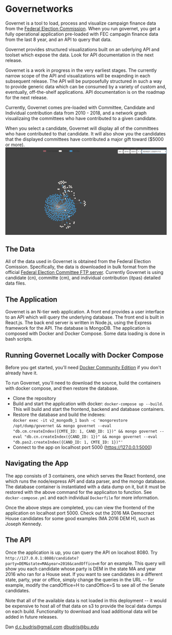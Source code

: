 # Governetworks
Governet is a tool to load, process and visualize campaign finance data from the [Federal Election Commission](https://www.fec.gov/).  When you run governet, you get a fully operational application pre-loaded with FEC campagin finance data from the last 8 year, and an API to query that data.  

Governet provides structured visualizations built on an uderlying API and toolset which expose the data. Look for API documentation in the next release.

Governet is a work in progress in the very earliest stages.  The currently narrow scope of the API and visualizations will be exapnding in each subsequent release.  The API will be purposefully structured in such a way to provide generic data which can be consumed by a variety of custom and, eventually, off-the-shelf applications.  API documentation is on the roadmap for the next release.


Currently, Governet comes pre-loaded with Committee, Candidate and Individual contribution data from 2010 - 2018, and a network graph visualizaing the committees who have contributed to a given candidate.  

When you select a candidate, Governet will display all of the committees who have contributed to that candidate.  It will also show you the candidates that the displayed committees have contributed a major gift toward ($5000 or more).  
![GovernetVisualization](./images/workspace.png "The application in use")

## The Data
All of the data used in Governet is obtained from the Federal Election Comission.  Specifically, the data is downloaded in bulk format from the official [Federal Election Committee FTP server](https://cg-519a459a-0ea3-42c2-b7bc-fa1143481f74.s3-us-gov-west-1.amazonaws.com/bulk-downloads/index.html).  Currently Governet is using candidate (cn), committe (cm), and individual contribution (itpas) detailed data files.  

## The Application
Governet is an N-tier web application.  A front end provides a user interface to an API which will query the underlying database.  The front end is built in React.js.  The back end server is written in Node.js, using the Express framework for the API.  The database is MongoDB.  The application is composed with Docker and Docker Compose.  Some data loading is done in bash scripts.

## Running Governet Locally with Docker Compose
Before you get started, you'll need [Docker Community Edition](https://docs.docker.com/install/) if you don't already have it.

To run Governet, you'll need to download the source, build the containers with docker compose, and then restore the database.

- Clone the repository
- Build and start the application with docker: `docker-compose up --build`.  This will build and start the frontend, backend and database containers. 
- Restore the database and build the indexes:  
    `docker exec -it v2_mongodb_1 bash -c 'mongorestore /opt/dump/governet && mongo governet --eval "db.cm.createIndex({CMTE_ID: 1, CAND_ID: 1})" && mongo governet --eval "db.cn.createIndex({CAND_ID: 1})" && mongo governet --eval "db.pas2.createIndex({CAND_ID: 1, CMTE_ID: 1})"'`
- Connect to the app on localhost port 5000 (https://127.0.0.1:5000)

## Navigating the App

The app consists of 3 containers, one which serves the React frontend, one which runs the node/express API and data parser, and the mongo database.  The database container is instantiated with a data dump on it, but it must be restored with the above command for the applicaiton to function.  See `docker-compose.yml` and each individual `Dockerfile` for more information.

Once the above steps are completed, you can view the frontend of the application on localhost port 5000.  Check out the 2016 MA Democract House candidates for some good examples (MA 2016 DEM H), such as Joseph Kennedy.

## The API
Once the application is up, you can query the API on locahost 8080. Try `http://127.0.0.1:8080/candidate?party=DEM&state=MA&year=2016&candOffice=H` for an example.  This query will show you each candidate whose party is DEM in the state MA and year 2016 who ran for a House seat.  If you want to see candidates in a different state, party, year or office, simply change the queries in the URL -- for example, modify the candOffice=H to candOffice=S to see all of the Senate candidates.  

Note that all of the available data is not loaded in this deployment -- it would be expensive to host all of that data on s3 to provide the local data dumps on each build.  Functionality to download and load additional data will be added in future releases.

Dan
d.c.budris@gmail.com
dbudris@bu.edu
